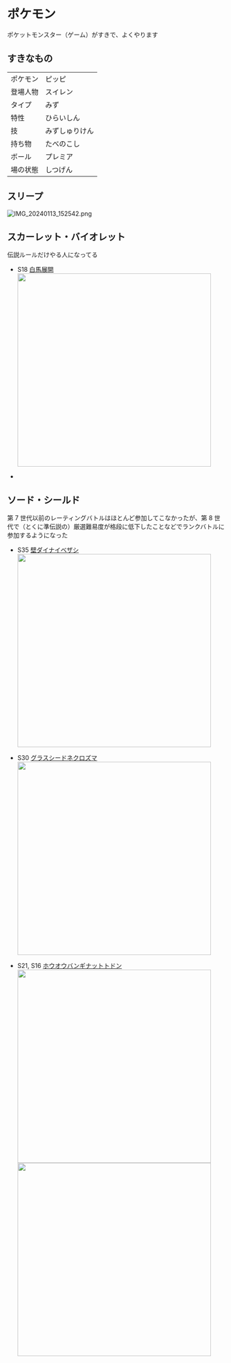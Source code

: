 # ポケモン

ポケットモンスター（ゲーム）がすきで、よくやります

## すきなもの

|          |            |
|----------|------------|
| ポケモン | ピッピ     |
| 登場人物 | スイレン   |
| タイプ   | みず       |
| 特性     | ひらいしん |
| 技       | みずしゅりけん |
| 持ち物   | たべのこし |
| ボール   | プレミア   |
| 場の状態 | しつげん   |


## スリープ

![IMG_20240113_152542.png](https://img.xl1.dev/images/04cbc315-186c-47d1-83bc-dc8c0db16432)


## スカーレット・バイオレット

伝説ルールだけやる人になってる

- S18 [白馬展開](https://gist.github.com/xl1/c1c4ee818b3ab8915716fb5991c56cb1)
  <img width="447" src="https://gist.github.com/assets/705435/f5538df0-56d1-46b0-a354-16968bab1e95">

-


## ソード・シールド

第 7 世代以前のレーティングバトルはほとんど参加してこなかったが、第 8 世代で（とくに準伝説の）厳選難易度が格段に低下したことなどでランクバトルに参加するようになった

- S35 [壁ダイナイベザシ](https://gist.github.com/xl1/bc6115d9943b73b996558767933d4035)
  <img width="447" src="https://img.xl1.dev/images/eadaf8aa-f994-4bb8-b579-39c48accf11b">

- S30 [グラスシードネクロズマ](https://gist.github.com/xl1/4c03e20e8dbf715e085e5972344474e1)
  <img width="447" src="https://img.xl1.dev/images/dc6645d8-0434-4a67-a266-2310ce7984f7">

- S21, S16 [ホウオウバンギナットトドン](https://gist.github.com/xl1/cf35873ff3242020be9b4deabd8b93ea)
  <img width="447" src="https://img.xl1.dev/images/2f175426-15e8-4404-a71b-d98d9267a168">
  <img width="447" src="https://img.xl1.dev/images/af4b27ea-42c7-4be3-9c37-cf54a77f69e2">
